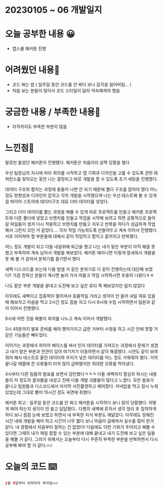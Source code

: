 # 20230105  ~ 06 개발일지

# 오늘 공부한 내용 😀

- 앱스쿨 해커톤 진행

# 어려웠던 내용🤯

- 코드 짜는 법 ( 일주일 동안 코드를 안 짜다 보니 감각을 잃어버림… )
- 처음 보는 분들이 많아서 코드 스타일이 달라 익숙해져야 했음

# 궁금한 내용 / 부족한 내용🤔

- 아직까지도 부족한 부분이 많음

# 느낀점🤨

말로만 들었던 해커톤이 진행됐다. 해커톤은 처음이라 살짝 당황을 했다

우선 팀장님의 지시에 따라 회의를 시작하고 앱 기획과 디자인을 고를 수 있도록 관련 레퍼런스를 찾아오는 동안 나는 결정되고 바로 개발을 할 수 있도록 초기 세팅을 진행했다.

데이터 구조와 합치는 과정에 충돌이 나면 안 되기 때문에 폴더 구조를 잡아야 했다 어느 정도 방향성과 디자인이 잡히고 각자 개발을 시작했으며 나는 우선 테스트해 볼 수 있게끔 파이어 스토어에 데이터구조 대로 더미 데이터를 넣었다.

그리고 더미 데이터를 뽑는 과정을 해볼 수 있게 따로 프로젝트를 만들고 해커톤 프로젝트와 다른 폴더에 넣었고 브랜치를 만들고 작업을 시작해 보려고 하면 공통적으로 들어갈 파일들이 생겨 다시 적용하고 브랜치를 만들고 지우고 반복을 하다가 성급하게 작업해서 그런지 꼬인 거 같았다…. 각자 작업 가능하도록 만들어두고 계속 이어서 진행했다. 서로 이어져야 할 부분들에 대해서 같이 작업하고 합치고 흩어지고 반복했다.

어느 정도 개발이 되고 다들 내일위해 퇴근을 했고 나는 내가 맡은 부분이 아직 해결 못 했고 부족하여 계속 남아서 개발을 해보았다. 해커톤 때아니면 이렇게 밤새워서 개발을 못 해 볼 거 같아서 분위기를 즐기면서 했다

새벽 디스코드를 보는데 다들 밤샐 거 같은 분위기로 다 같이 진행하는데 대단해 보였다!! 가끔 친하신 분들이 계시면 놀러 가서 떠들고 작업 시작하시면 조용히 나왔다ㅎㅎ

나도 맡은 부분 개발을 끝내고 도전해 보고 싶은 로티 쪽 해보았지만 쉽지 않았다

아무래도 새벽이고 집중력이 떨어져서 효율적일 거라고 생각이 안 들어 내일 여유 있을 때 해보자고 마음을 먹고 2시간 정도 잠을 자고 다시 9시에 수업 시작하면서 팀원과 같이 이어서 진행했다.

9시에 어떤 것을 해볼지 회의를 나누고 계속 이어서 개발했다.

3시 45분까지 발표 준비를 해야 했어가지고 급한 거부터 수정을 하고 시간 안에 못할 거 같은 기능들은 빼두었다.

이어가는 과정에서 파이어 베이스를 써서 인지 데이터를 가져오는 과정에서 문제가 생겼고 내가 맡은 부분과 연관이 있어 여기저기 이동하면서 같이 해결했다. 시연도 같이 보여줘야 해서 테스트로 올린 데이터와 우리가 넣은 데이터를 어느 정도 가꿔줘야 했다. 거의 끝나갈 때쯤에 잔 오류들이 터져 많이 급박했지만 최대한 오류를 막아냈다.

4시부터 다른 팀들의 발표를 보면서 감탄했다ㅋㅋㅋ 다들 새벽까지 열심히 하시는 내용들이 저 정도의 결과물을 내셨고 진짜 다들 개발 괴물들이 많다고 느꼈다. 모든 발표가 끝나고 팀원들과 디스코드에서 마지막 사진촬영하고 헤어졌다. 저녁밥을 먹고 잠시 누워있었는데 그대로 뻗어 15시간 정도 숙면에 취했다

해커톤 회고 :
일주일 동안 코드를 안 짜고 해커톤을 시작하다 보니 많이 당황했다. 어떻게 짜야 하는지 생각이 안 들고 답답했다..
다행히 새벽에 혼자서 생각 정리 후 침착하게 하다 보니 점점 눈에 보였고 하면서 내 부족한 지식 부분도 깨달았다.
아무래도 정해진 시간 내에 개발을 해야 하고 시간이 너무 짧다 보니 마음이 급해져서 실수를 많이 한거 같다.
내 경험에서 처음부터 잘하는 건 없었다! 다음에도 이런 기회가 주어지고 해볼 수 있다면 그때의 내가 제일 잘할 수 있는 부분에 대해 끝내고 내가 도전해 보고 싶은 일들을 해볼 거 같다.
그러기 위해서는 오늘부터 다시 꾸준히 부족한 부분을 반복하면서 다시 공부해 봐야 할 거 같다.🔥🔥

# 오늘의 코드 ⌨️

```swift
1월 9일부터 아자아자 파이팅🔥🔥
```